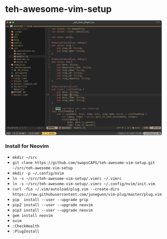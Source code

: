 # teh-awesome-vim-setup

<img src="https://github.com/swapsCAPS/teh-awesome-vim-setup/blob/master/screenshot.png" width="800" />

### Install for Neovim
- ```mkdir ~/src```
- ```git clone https://github.com/swapsCAPS/teh-awesome-vim-setup.git ~/src/teh-awesome-vim-setup```  
- ```mkdir -p ~/.config/nvim```
- ```ln -s ~/src/teh-awesome-vim-setup/.vimrc ~/.vimrc```
- ```ln -s ~/src/teh-awesome-vim-setup/.vimrc ~/.config/nvim/init.vim```
- ```curl -fLo ~/.vim/autoload/plug.vim --create-dirs https://raw.githubusercontent.com/junegunn/vim-plug/master/plug.vim ```
- ```pip  install --user --upgrade grip```
- ```pip2 install --user --upgrade neovim```
- ```pip3 install --user --upgrade neovim```
- ```gem install neovim```
- ```nvim```
- ```:CheckHealth```
- ```:PlugInstall```
